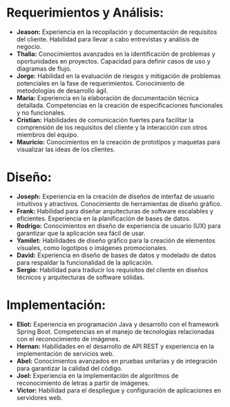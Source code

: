 # Requerimientos y Análisis:

- **Jeason:** Experiencia en la recopilación y documentación de requisitos del cliente. Habilidad para llevar a cabo entrevistas y análisis de negocio.
- **Thalia:** Conocimientos avanzados en la identificación de problemas y oportunidades en proyectos. Capacidad para definir casos de uso y diagramas de flujo.
- **Jorge:** Habilidad en la evaluación de riesgos y mitigación de problemas potenciales en la fase de requerimientos. Conocimiento de metodologías de desarrollo ágil.
- **Maria:** Experiencia en la elaboración de documentación técnica detallada. Competencias en la creación de especificaciones funcionales y no funcionales.
- **Cristian:** Habilidades de comunicación fuertes para facilitar la comprensión de los requisitos del cliente y la interacción con otros miembros del equipo.
- **Mauricio:** Conocimientos en la creación de prototipos y maquetas para visualizar las ideas de los clientes.

# Diseño:

- **Joseph:** Experiencia en la creación de diseños de interfaz de usuario intuitivos y atractivos. Conocimiento de herramientas de diseño gráfico.
- **Frank:** Habilidad para diseñar arquitecturas de software escalables y eficientes. Experiencia en la planificación de bases de datos.
- **Rodrigo:** Conocimientos en diseño de experiencia de usuario (UX) para garantizar que la aplicación sea fácil de usar.
- **Yamilet:** Habilidades de diseño gráfico para la creación de elementos visuales, como logotipos o imágenes promocionales.
- **David:** Experiencia en diseño de bases de datos y modelado de datos para respaldar la funcionalidad de la aplicación.
- **Sergio:** Habilidad para traducir los requisitos del cliente en diseños técnicos y arquitecturas de software sólidas.

# Implementación:

- **Eliot:** Experiencia en programación Java y desarrollo con el framework Spring Boot. Competencias en el manejo de tecnologías relacionadas con el reconocimiento de imágenes.
- **Hernan:** Habilidades en el desarrollo de API REST y experiencia en la implementación de servicios web.
- **Abel:** Conocimientos avanzados en pruebas unitarias y de integración para garantizar la calidad del código.
- **Joel:** Experiencia en la implementación de algoritmos de reconocimiento de letras a partir de imágenes.
- **Victor:** Habilidad para el despliegue y configuración de aplicaciones en servidores web.